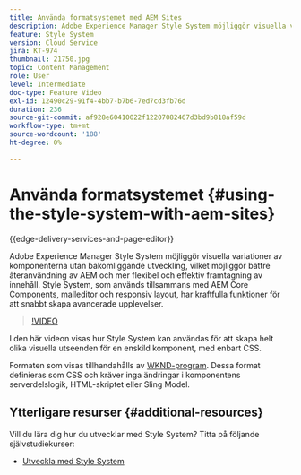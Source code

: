 ```yaml
---
title: Använda formatsystemet med AEM Sites
description: Adobe Experience Manager Style System möjliggör visuella variationer av komponenterna utan bakomliggande utveckling, vilket möjliggör bättre återanvändning av AEM och mer flexibel och effektiv framtagning av innehåll. Style System, som används tillsammans med AEM Core Components, malleditor och responsiv layout, har kraftfulla funktioner för att snabbt skapa avancerade upplevelser.
feature: Style System
version: Cloud Service
jira: KT-974
thumbnail: 21750.jpg
topic: Content Management
role: User
level: Intermediate
doc-type: Feature Video
exl-id: 12490c29-91f4-4bb7-b7b6-7ed7cd3fb76d
duration: 236
source-git-commit: af928e60410022f12207082467d3bd9b818af59d
workflow-type: tm+mt
source-wordcount: '188'
ht-degree: 0%

---
```


# Använda formatsystemet {#using-the-style-system-with-aem-sites}

{{edge-delivery-services-and-page-editor}}

Adobe Experience Manager Style System möjliggör visuella variationer av komponenterna utan bakomliggande utveckling, vilket möjliggör bättre återanvändning av AEM och mer flexibel och effektiv framtagning av innehåll. Style System, som används tillsammans med AEM Core Components, malleditor och responsiv layout, har kraftfulla funktioner för att snabbt skapa avancerade upplevelser.

>[!VIDEO](https://video.tv.adobe.com/v/21750?quality=12&learn=on)

I den här videon visas hur Style System kan användas för att skapa helt olika visuella utseenden för en enskild komponent, med enbart CSS.

Formaten som visas tillhandahålls av [WKND-program](https://github.com/adobe/aem-guides-wknd). Dessa format definieras som CSS och kräver inga ändringar i komponentens serverdelslogik, HTML-skriptet eller Sling Model.

## Ytterligare resurser {#additional-resources}

Vill du lära dig hur du utvecklar med Style System? Titta på följande självstudiekurser:

* [Utveckla med Style System](https://experienceleague.adobe.com/docs/experience-manager-learn/getting-started-wknd-tutorial-develop/style-system.html)

